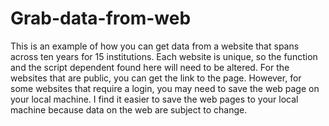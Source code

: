# Grab-data-from-web
This is an example of how you can get data from a website that spans across ten years for 15 institutions. Each website is unique, so the function and the script dependent found here will need to be altered. For the websites that are public, you can get the link to the page. However, for some websites that require a login, you may need to save the web page on your local machine. I find it easier to save the web pages to your local machine because data on the web are subject to change. 
